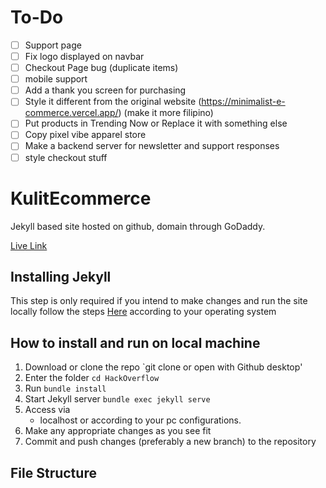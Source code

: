 # To-Do
- [ ] Support page
- [ ] Fix logo displayed on navbar
- [ ] Checkout Page bug (duplicate items)
- [ ] mobile support
- [ ] Add a thank you screen for purchasing
- [ ] Style it different from the original website (https://minimalist-e-commerce.vercel.app/) (make it more filipino)
- [ ] Put products in Trending Now or Replace it with something else
- [ ] Copy pixel vibe apparel store
- [ ] Make a backend server for newsletter and support responses
- [ ] style checkout stuff

# KulitEcommerce

Jekyll based site hosted on github, domain through GoDaddy.

[Live Link](https://hackoverflow.org)

## Installing Jekyll

This step is only required if you intend to make changes and run the site locally
follow the steps [Here](https://jekyllrb.com/docs/) according to your operating system

## How to install and run on local machine

1. Download or clone the repo
   `git clone or open with Github desktop'
2. Enter the folder
   `cd HackOverflow`
3. Run
   `bundle install`
4. Start Jekyll server
   `bundle exec jekyll serve`
5. Access via
   - localhost or according to your pc configurations.
6. Make any appropriate changes as you see fit
7. Commit and push changes (preferably a new branch) to the repository

## File Structure
